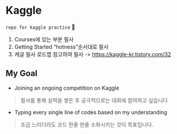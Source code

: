 # Kaggle

`repo for kaggle practice` 🤩

1. Courses에 있는 부분 필사 
2. Getting Started “hotness”순서대로 필사
3. 캐글 필사 로드맵 참고하여 필사 -> https://kaggle-kr.tistory.com/32



## My Goal
- Joining an ongoing competition on Kaggle 
>필사를 통해 실력을 쌓은 후 궁극적으로는 대회에 참여하고 싶습니다
- Typing every single line of codes based on my understanding
>조금 느리더라도 코드 한줄 한줄 소화시키는 것이 목표입니다.

